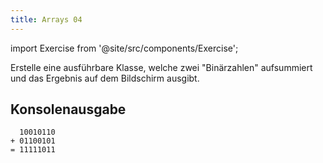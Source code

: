 ```yaml
---
title: Arrays 04
---
```


import Exercise from '@site/src/components/Exercise';

Erstelle eine ausführbare Klasse, welche zwei "Binärzahlen" aufsummiert und
das Ergebnis auf dem Bildschirm ausgibt.

## Konsolenausgabe

```console
  10010110
+ 01100101
= 11111011
```

<Exercise pullRequest="21" branchSuffix="arrays/04" />
